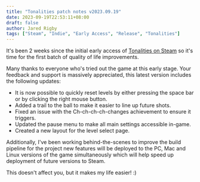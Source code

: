 ```yaml
---
title: "Tonalities patch notes v2023.09.19"
date: 2023-09-19T22:53:11+08:00
draft: false
author: Jared Rigby
tags: ["Steam", "Indie", "Early Access", "Release", "Tonalities"]
---
```


It's been 2 weeks since the initial early access of [Tonalities on Steam](https://store.steampowered.com/app/2265750/Tonalities?utm=gameful) so it's time for the first batch of quality of life improvements.

Many thanks to everyone who's tried out the game at this early stage. Your feedback and support is massively appreciated, this latest version includes the following updates:

- It is now possible to quickly reset levels by either pressing the space bar or by clicking the right mouse button.
- Added a trail to the ball to make it easier to line up future shots.
- Fixed an issue with the Ch-ch-ch-ch-changes achievement to ensure it triggers.
- Updated the pause menu to make all main settings accessible in-game.
- Created a new layout for the level select page.

Additionally, I've been working behind-the-scenes to improve the build pipeline for the project new features will be deployed to the PC, Mac and Linux versions of the game simultaneously which will help speed up deployment of future versions to Steam. 

This doesn't affect you, but it makes my life easier! :)
